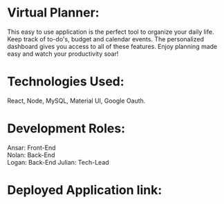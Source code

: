 # Virtual Planner:

This easy to use application is the perfect tool to organize your daily life.  Keep track of to-do's, budget and calendar events. The personalized dashboard gives you access to all of these features. Enjoy planning made easy and watch your productivity soar!

# Technologies Used: 

React, Node, MySQL, Material UI, Google Oauth.

# Development Roles:

Ansar: Front-End\
Nolan: Back-End\
Logan: Back-End
Julian: Tech-Lead

# Deployed Application link:


